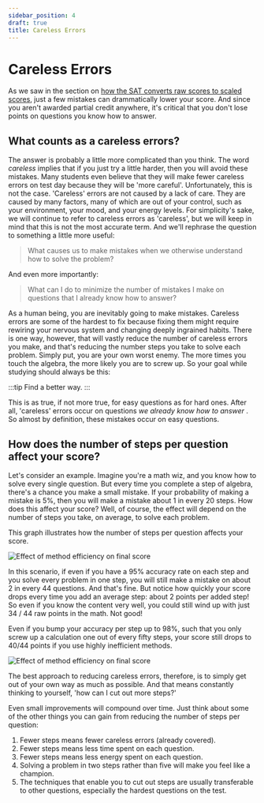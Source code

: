 ```yaml
---
sidebar_position: 4
draft: true
title: Careless Errors
---
```


# Careless Errors

As we saw in the section on [how the SAT converts raw scores to scaled scores](structure#scoring), just a few mistakes can drammatically lower your score.
And since you aren't awarded partial credit anywhere, it's critical that you don't lose points on questions you know how to answer.

## What counts as a careless errors?
The answer is probably a little more complicated than you think.
The word _careless_ implies that if you just try a little harder, then you will avoid these mistakes.
Many students even believe that they will make fewer careless errors on test day because they will be 'more careful'.
Unfortunately, this is not the case. 
'Careless' errors are not caused by a lack of care.
They are caused by many factors, many of which are out of your control, such as your environment, your mood, and your energy levels.
For simplicity's sake, we will continue to refer to careless errors as 'careless',
but we will keep in mind that this is not the most accurate term. 
And we'll rephrase the question to something a little more useful:

> What causes us to make mistakes when we otherwise understand how to solve the problem?

And even more importantly:

> What can I do to minimize the number of mistakes I make on questions that I already know how to answer?

As a human being, you are inevitably going to make mistakes.
Careless errors are some of the hardest to fix because fixing them might require rewiring your nervous system and changing deeply ingrained habits.
There is one way, however, that will vastly reduce the number of careless errors you make, and that's reducing the number steps you take to solve each problem. 
Simply put, you are your own worst enemy.
The more times you touch the algebra, the more likely you are to screw up.
So your goal while studying should always be this:

:::tip
Find a better way.
:::

This is as true, if not more true, for easy questions as for hard ones.
After all, 'careless' errors occur on questions _we already know how to answer_ .
So almost by definition, these mistakes occur on easy questions.


## How does the number of steps per question affect your score?

Let's consider an example. 
Imagine you're a math wiz, and you know how to solve every single question.
But every time you complete a step of algebra, there's a chance you make a small mistake. 
If your probability of making a mistake is 5%, then you will make a mistake about 1 in every 20 steps.
How does this affect your score?
Well, of course, the effect will depend on the number of steps you take, on average, to solve each problem.

This graph illustrates how the number of steps per question affects your score.

<picture>
    <source
      srcSet="/img/accuracy_dark.png"
      media="(prefers-color-scheme: dark)"
    />
    <img
      src="/img/accuracy_light.png"
      alt="Effect of method efficiency on final score"
    />
</picture>

In this scenario, if even if you have a 95% accuracy rate on each step and you solve every problem in one step, you will still make a mistake on about 2 in every 44 questions.
And that's fine.
But notice how quickly your score drops every time you add an average step: about 2 points per added step!
So even if you know the content very well, you could still wind up with just 34 / 44 raw points in the math.
Not good!

Even if you bump your accuracy per step up to 98%, such that you only screw up a calculation one out of every fifty steps, your score still drops to 40/44 points if you use highly inefficient methods. 

<picture>
    <source
      srcSet="/img/accuracy2_dark.png"
      media="(prefers-color-scheme: dark)"
    />
    <img
      src="/img/accuracy2_light.png"
      alt="Effect of method efficiency on final score"
    />
</picture>

The best approach to reducing careless errors, therefore, is to simply get out of your own way as much as possible.
And that means constantly thinking to yourself, 'how can I cut out more steps?'

Even small improvements will compound over time.
Just think about some of the other things you can gain from reducing the number of steps per question:

1. Fewer steps means fewer careless errors (already covered).
2. Fewer steps means less time spent on each question.
3. Fewer steps means less energy spent on each question.
4. Solving a problem in two steps rather than five will make you feel like a champion.
5. The techniques that enable you to cut out steps are usually transferable to other questions, especially the hardest questions on the test.


<!-- ### Examples -->
<!-- Let's look at some examples of how you can cut out steps. -->
<!-- We won't be going over the content here, so don't worry if you don't understand the math. -->
<!-- The objective is to show you how to think about these problems. -->
<!-- And to showcase how big of difference small optimizations can make when they are compounded. -->

